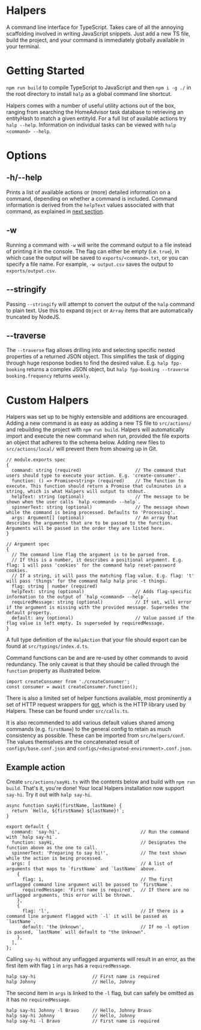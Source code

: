 # **Halpers**
A command line interface for TypeScript. Takes care of all the annoying scaffolding involved in writing JavaScript snippets. Just add a new TS file, build the project, and your command is immediately globally available in your terminal. 

# Getting Started
`npm run build` to compile TypeScript to JavaScript and then `npm i -g ./` in the root directory to install `halp` as a global command line shortcut.

Halpers comes with a number of useful utility actions out of the box, ranging from searching the HomeAdvisor task database to retrieving an entityHash to match a given entityId. For a full list of available actions try `halp --help`. Information on individual tasks can be viewed with `halp <command> --help`. 

# Options
## -h/--help
Prints a list of available actions or (more) detailed information on a command, depending on whether a command is included. Command information is derived from the `helpText` values associated with that command, as explained in [next section](#contributing).

## -w
Running a command with `-w` will write the command output to a file instead of printing it in the console. The flag can either be empty (i.e. `true`), in which case the output will be saved to `exports/<command>.txt`, or you can specify a file name. For example, `-w output.csv` saves the output to `exports/output.csv`.  

## --stringify
Passing `--stringify` will attempt to convert the output of the `halp` command to plain text. Use this to expand `Object` or `Array` items that are automatically truncated by NodeJS.

## --traverse
The `--traverse` flag allows drilling into and selecting specific nested properties of a returned JSON object. This simplifies the task of digging through huge response bodies to find the desired value. E.g. `halp fpp-booking` returns a complex JSON object, but `halp fpp-booking --traverse booking.frequency` returns `weekly`.

# Custom Halpers
Halpers was set up to be highly extensible and additions are encouraged. Adding a new command is as easy as adding a new TS file to `src/actions/` and rebuilding the project with `npm run build`. Halpers will automatically import and execute the new command when run, provided the file exports an object that adheres to the schema below. Adding new files to `src/actions/local/` will prevent them from showing up in Git. 
```
// module.exports spec
{
  command: string (required)                    // The command that users should type to execute your action. E.g. 'create-consumer'.
  function: () => Promise<string> (required)    // The function to execute. This function should return a Promise that culminates in a string, which is what Halpers will output to stdout.
  helpText: string (optional)                   // The message to be shown when the user calls `halp <command> --help`. 
  spinnerText: string (optional)                // The message shown while the command is being processed. Defaults to 'Processing'.
  args: Argument[] (optional)                   // An array that describes the arguments that are to be passed to the function. Arguments will be passed in the order they are listed here. 
}

// Argument spec
{
  // The command line flag the argument is to be parsed from. 
  // If this is a number, it describes a positional argument. E.g. flag: 1 will pass 'cookies' for the command halp reset-password cookies. 
  // If a string, it will pass the matching flag value. E.g. flag: 't' will pass 'things' for the command halp halp proc -t things.
  flag: string | number (required)
  helpText: string (optional)                   // Adds flag-specific information to the output of `halp <command> --help`.
  requiredMessage: string (optional)            // If set, will error if the argument is missing with the provided message. Supersedes the default property.
  default: any (optional)                       // Value passed if the flag value is left empty. Is superseded by requiredMessage.
}
```

A full type definition of the `HalpAction` that your file should export can be found at `src/typings/index.d.ts`. 

Command functions can be and are re-used by other commands to avoid redundancy. The only caveat is that they should be called through the `function` property as illustrated below.
```
import createConsumer from './createConsumer';
const consumer = await createConsumer.function();
```

There is also a limited set of helper functions available, most prominently a set of HTTP request wrappers for [got](https://www.npmjs.com/package/got), which is the HTTP library used by Halpers. These can be found under `src/calls.ts`. 

It is also recommended to add various default values shared among commands (e.g. `firstName`) to the general config to retain as much consistency as possible. These can be imported from `src/helpers/conf`. The values themselves are the concatenated result of `configs/base.conf.json` and `configs/<designated-environment>.conf.json`. 

## Example action
Create `src/actions/sayHi.ts` with the contents below and build with `npm run build`. That's it, you're done! Your local Halpers installation now support `say-hi`. Try it out with `halp say-hi`.
```
async function sayHi(firstName, lastName) {
  return `Hello, ${firstName} ${lastName}!`;
}

export default {
  command: 'say-hi',                              // Run the command with `halp say-hi`.
  function: sayHi,                                // Designates the function above as the one to call.
  spinnerText: 'Preparing to say hi!',            // The text shown while the action is being processed.
  args: [                                         // A list of arguments that maps to `firstName` and `lastName` above.
    {
      flag: 1,                                    // The first unflagged command line argument will be passed to `firstName`.
      requiredMessage: 'First name is required',  // If there are no unflagged arguments, this error will be thrown.
    },
    {
      flag: 'l',                                  // If there is a command line argument flagged with `-l` it will be passed as `lastName`.
      default: 'the Unknown',                     // If no -l option is passed, `lastName` will default to "the Unknown".
    },
  ],
};
```

Calling `say-hi` without any unflagged arguments will result in an error, as the first item with flag `1` in `args` has a `requiredMessage`.
```
halp say-hi                     // First name is required
halp Johnny                     // Hello, Johnny
```
The second item in `args` is linked to the `-l` flag, but can safely be omitted as it has no `requiredMessage`.
```
halp say-hi Johnny -l Bravo     // Hello, Johnny Bravo
halp say-hi Johnny              // Hello, Johnny
halp say-hi -l Bravo            // First name is required
```